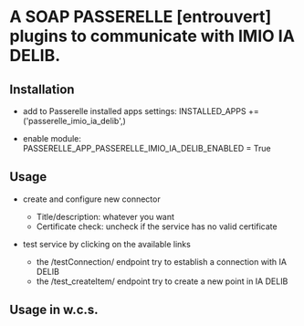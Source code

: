 A SOAP PASSERELLE [entrouvert] plugins to communicate with IMIO IA DELIB.
=========================================================================

Installation
------------

 - add to Passerelle installed apps settings:
   INSTALLED_APPS += ('passerelle_imio_ia_delib',)

 - enable module:
   PASSERELLE_APP_PASSERELLE_IMIO_IA_DELIB_ENABLED = True


Usage
-----

 - create and configure new connector
   - Title/description: whatever you want
   - Certificate check: uncheck if the service has no valid certificate

 - test service by clicking on the available links
   - the /testConnection/ endpoint try to establish a connection with IA DELIB
   - the /test_createItem/ endpoint try to create a new point in IA DELIB


Usage in w.c.s.
---------------
